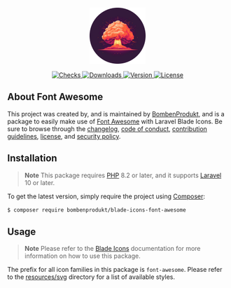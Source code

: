 <p align="center">
    <a href="https://bombenprodukt.com" target="_blank">
        <img src="https://raw.githubusercontent.com/BombenProdukt/assets/main/logo-text.svg" width="128" alt="BombenProdukt Logo" />
    </a>
</p>

<p align="center">
    <a href="https://github.com/BombenProdukt/blade-icons-font-awesome/actions">
        <img src="https://badge.sh/github/check-runs/BombenProdukt/blade-icons-font-awesome" alt="Checks" />
    </a>
    <a href="https://packagist.org/packages/bombenprodukt/blade-icons-font-awesome">
        <img src="https://badge.sh/packagist/downloads/BombenProdukt/blade-icons-font-awesome" alt="Downloads" />
    </a>
    <a href="https://packagist.org/packages/bombenprodukt/blade-icons-font-awesome">
        <img src="https://badge.sh/packagist/version/BombenProdukt/blade-icons-font-awesome" alt="Version" />
    </a>
    <a href="https://packagist.org/packages/bombenprodukt/blade-icons-font-awesome">
        <img src="https://badge.sh/packagist/license/BombenProdukt/blade-icons-font-awesome" alt="License" />
    </a>
</p>

## About Font Awesome

This project was created by, and is maintained by [BombenProdukt](https://github.com/BombenProdukt), and is a package to easily make use of [Font Awesome](https://fontawesome.com/) with Laravel Blade Icons. Be sure to browse through the [changelog](CHANGELOG.md), [code of conduct](.github/CODE_OF_CONDUCT.md), [contribution guidelines](.github/CONTRIBUTING.md), [license](LICENSE), and [security policy](.github/SECURITY.md).

## Installation

> **Note**
> This package requires [PHP](https://www.php.net/) 8.2 or later, and it supports [Laravel](https://laravel.com/) 10 or later.

To get the latest version, simply require the project using [Composer](https://getcomposer.org/):

```bash
$ composer require bombenprodukt/blade-icons-font-awesome
```

## Usage

> **Note**
> Please refer to the [Blade Icons](https://github.com/BombenProdukt/blade-icons) documentation for more information on how to use this package.

The prefix for all icon families in this package is `font-awesome`. Please refer to the [resources/svg](/resources/svg) directory for a list of available styles.
